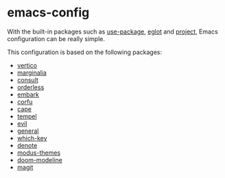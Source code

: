 # emacs-config

With the built-in packages such as
[use-package](https://www.gnu.org/software/emacs/manual/html_mono/use-package.html),
[eglot](https://www.gnu.org/software/emacs/manual/html_mono/eglot.html)
and
[project](https://www.gnu.org/software/emacs/manual/html_node/emacs/Projects.html),
Emacs configuration can be really simple.

This configuration is based on the following packages:

- [vertico](https://github.com/minad/vertico)
- [marginalia](https://github.com/minad/marginalia)
- [consult](https://github.com/minad/consult)
- [orderless](https://github.com/oantolin/orderless)
- [embark](https://github.com/oantolin/embark)
- [corfu](https://github.com/minad/corfu)
- [cape](https://github.com/minad/cape)
- [tempel](https://github.com/minad/tempel)
- [evil](https://github.com/emacs-evil/evil)
- [general](https://github.com/noctuid/general.el)
- [which-key](https://github.com/justbur/emacs-which-key)
- [denote](https://github.com/protesilaos/denote)
- [modus-themes](https://protesilaos.com/emacs/modus-themes)
- [doom-modeline](https://github.com/seagle0128/doom-modeline)
- [magit](https://magit.vc/)
